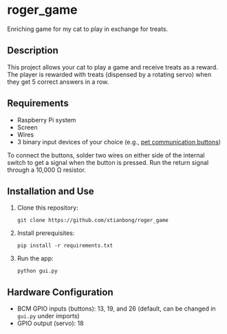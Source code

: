 # roger_game

Enriching game for my cat to play in exchange for treats.

## Description

This project allows your cat to play a game and receive treats as a reward. The player is rewarded with treats (dispensed by a rotating servo) when they get 5 correct answers in a row.

## Requirements

- Raspberry Pi system
- Screen
- Wires
- 3 binary input devices of your choice (e.g., [pet communication buttons](https://a.co/d/i0OjBEy))

To connect the buttons, solder two wires on either side of the internal switch to get a signal when the button is pressed. Run the return signal through a 10,000 Ω resistor.

## Installation and Use

1. Clone this repository:

    ```
    git clone https://github.com/xtianbong/roger_game
    ```

2. Install prerequisites:

    ```
    pip install -r requirements.txt
    ```

3. Run the app:

    ```
    python gui.py
    ```

## Hardware Configuration

- BCM GPIO inputs (buttons): 13, 19, and 26 (default, can be changed in `gui.py` under imports)
- GPIO output (servo): 18
